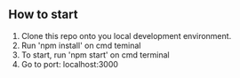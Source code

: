 ## How to start

1. Clone this repo onto you local development environment.
2. Run 'npm install' on cmd teminal
3. To start, run 'npm start' on cmd terminal
4. Go to port: localhost:3000
